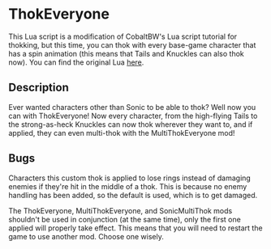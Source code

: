 # ThokEveryone
This Lua script is a modification of CobaltBW's Lua script tutorial for thokking, but this time, you can thok with every base-game character that has a spin animation 
(this means that Tails and Knuckles can also thok now).
You can find the original Lua [here](https://mb.srb2.org/threads/lua-thok-scripting-example.30555/).

## Description
Ever wanted characters other than Sonic to be able to thok? Well now you can with ThokEveryone! Now every character, from the high-flying Tails to the strong-as-heck Knuckles 
can now thok wherever they want to, and if applied, they can even multi-thok with the MultiThokEveryone mod!

## Bugs
Characters this custom thok is applied to lose rings instead of damaging enemies if they're hit in the middle of a thok.
This is because no enemy handling has been added, so the default is used, which is to get damaged.

The ThokEveryone, MultiThokEveryone, and SonicMultiThok mods shouldn't be used in conjunction (at the same time), only the first one applied will properly take effect.
This means that you will need to restart the game to use another mod. Choose one wisely.
